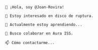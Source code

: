     👋 ¡Hola, soy @Joan-Rovira!

    👀 Estoy interesado en disco de ruptura.

    🌱 Actualmente estoy aprendiendo...

    💞️ Busco colaborar en Aura ISS.

    📫 Cómo contactarme...
<!---
Joan-Rovira/Joan-Rovira is a ✨ special ✨ repository because its `README.md` (this file) appears on your GitHub profile.
You can click the Preview link to take a look at your changes.
--->
